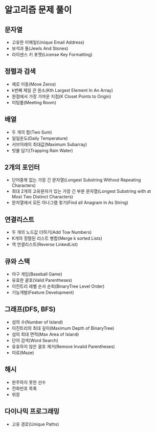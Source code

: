 # 알고리즘 문제 풀이

## 문자열

- 고유한 이메일(Unique Email Address)
- 보석과 돌(Jewls And Stones)
- 라이센스 키 포맷(License Key Formatting)

## 정렬과 검색

- 제로 이동(Move Zeros)
- k번째 제일 큰 원소(Kth Largest Element In An Array)
- 원점에서 가장 가까운 지점(K Closet Points to Origin)
- 미팅룸(Meeting Room)

## 배열
- 두 개의 합(Two Sum)
- 일일온도(Daily Temperature)
- 서브어레이 최대값(Maximum Subarray)
- 빗물 담기(Trapping Rain Water)

## 2개의 포인터
- 단어중복 없는 가장 긴 문자열(Longest Substring Without Repeating Characters)
- 최대 2개의 고유문자가 있는 가장 긴 부분 문자열(Longest Substring with at Most Two Distinct Characters)
- 문자열에서 모든 아나그램 찾기(Find all Anagram In As String)

## 연결리스트
- 두 개의 노드값 더하기(Add Tow Numbers)
- K개의 정렬된 리스트 병합(Merge k sorted Lists)
- 역 연결리스트(Reverse LinkedList)

## 큐와 스택
- 야구 게임(Baseball Game)
- 유효한 괄호(Valid Parentheses)
- 이진트리 레벨 순서 순회(BinaryTree Level Order)
- 기능개발(Feature Development)

## 그래프(DFS, BFS)
- 섬의 수(Number of Island)
- 이진트리의 최대 깊이(Maximum Depth of BinaryTree)
- 섬의 최대 면적(Max Area of Island)
- 단어 검색(Word Search)
- 유효하지 않은 괄호 제거(Remove Invalid Parentheses)
- 미로(Maze)

## 해시
- 완주하지 못한 선수
- 전화번호 목록
- 위장

## 다이나믹 프로그래밍
- 고유 경로(Unique Paths)